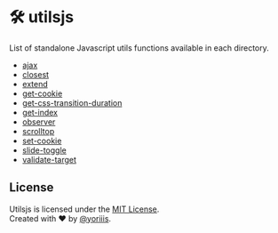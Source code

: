 # 🛠️ utilsjs

List of standalone Javascript utils functions available in each directory.

* [ajax](/ajax)
* [closest](/closest)
* [extend](/extend)
* [get-cookie](/get-cookie)
* [get-css-transition-duration](/get-css-transition-duration)
* [get-index](/get-index)
* [observer](/observer)
* [scrolltop](/scrolltop)
* [set-cookie](/set-cookie)
* [slide-toggle](/slide-toggle)
* [validate-target](/validate-target)

## License

Utilsjs is licensed under the [MIT License](http://opensource.org/licenses/MIT).<br />
Created with ♥ by [@yoriiis](http://github.com/yoriiis).